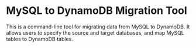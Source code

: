 # MySQL to DynamoDB Migration Tool

This is a command-line tool for migrating data from MySQL to DynamoDB. It allows users to specify the source and target databases, and map MySQL tables to DynamoDB tables.
